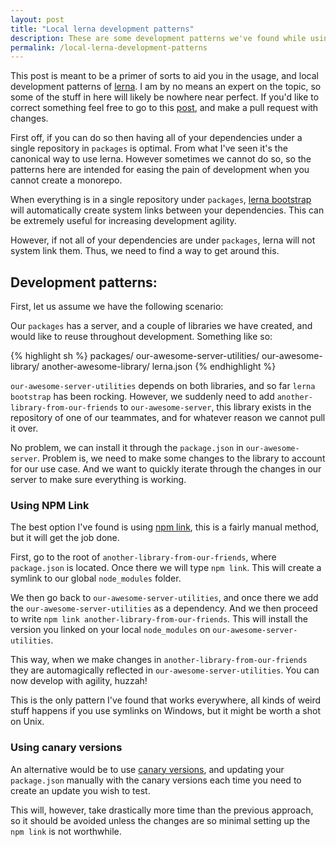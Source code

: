 ```yaml
---
layout: post
title: "Local lerna development patterns"
description: These are some development patterns we've found while using lerna that have made our lives a bit easier.
permalink: /local-lerna-development-patterns
---
```


This post is meant to be a primer of sorts to aid you in the usage, and local
development patterns of [lerna](https://github.com/lerna/lerna). I am by no
means an expert on the topic, so some of the stuff in here will likely be
nowhere near perfect. If you'd like to correct something feel free to go to this
[post](https://github.com/Zyst/zyst.github.io/blob/master/_posts/2018-01-23-local-lerna-development-patterns.markdown),
and make a pull request with changes.

First off, if you can do so then having all of your dependencies under a single
repository in `packages` is optimal. From what I've seen it's the canonical way
to use lerna. However sometimes we cannot do so, so the patterns here are
intended for easing the pain of development when you cannot create a monorepo.

When everything is in a single repository under `packages`,
[lerna bootstrap](https://github.com/lerna/lerna#bootstrap) will automatically
create system links between your dependencies. This can be extremely useful for
increasing development agility.

However, if not all of your dependencies are under `packages`, lerna will not
system link them. Thus, we need to find a way to get around this.

## Development patterns:

First, let us assume we have the following scenario:

Our `packages` has a server, and a couple of libraries we have created, and
would like to reuse throughout development. Something like so:

{% highlight sh %}
packages/
  our-awesome-server-utilities/
  our-awesome-library/
  another-awesome-library/
lerna.json
{% endhighlight %}

`our-awesome-server-utilities` depends on both libraries, and so far
`lerna bootstrap` has been rocking. However, we suddenly need to add
`another-library-from-our-friends` to `our-awesome-server`, this library exists
in the repository of one of our teammates, and for whatever reason we cannot
pull it over.

No problem, we can install it through the `package.json` in
`our-awesome-server`. Problem is, we need to make some changes to the library to
account for our use case. And we want to quickly iterate through the changes in
our server to make sure everything is working.

### Using NPM Link

The best option I've found is using [npm link](https://docs.npmjs.com/cli/link),
this is a fairly manual method, but it will get the job done.

First, go to the root of `another-library-from-our-friends`, where
`package.json` is located. Once there we will type `npm link`. This will create
a symlink to our global `node_modules` folder.

We then go back to `our-awesome-server-utilities`, and once there we add the
`our-awesome-server-utilities` as a dependency. And we then proceed to write
`npm link another-library-from-our-friends`. This will install the version you
linked on your local `node_modules` on `our-awesome-server-utilities`.

This way, when we make changes in `another-library-from-our-friends` they are
automagically reflected in `our-awesome-server-utilities`. You can now develop
with agility, huzzah!

This is the only pattern I've found that works everywhere, all kinds of weird
stuff happens if you use symlinks on Windows, but it might be worth a shot on
Unix.

### Using canary versions

An alternative would be to use
[canary versions](https://github.com/lerna/lerna#--canary--c), and updating your
`package.json` manually with the canary versions each time you need to create an
update you wish to test.

This will, however, take drastically more time than the previous approach, so
it should be avoided unless the changes are so minimal setting up the `npm link`
is not worthwhile.
